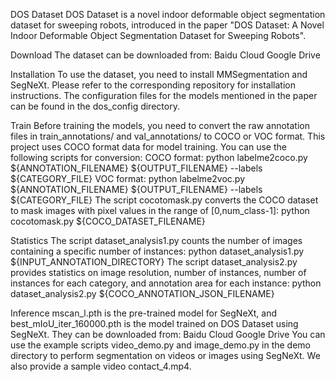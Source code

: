 DOS Dataset
DOS Dataset is a novel indoor deformable object segmentation dataset for sweeping robots, introduced in the paper "DOS Dataset: A Novel Indoor Deformable Object Segmentation Dataset for Sweeping Robots".

Download
The dataset can be downloaded from:
Baidu Cloud
Google Drive

Installation
To use the dataset, you need to install MMSegmentation and SegNeXt. Please refer to the corresponding repository for installation instructions.
The configuration files for the models mentioned in the paper can be found in the dos_config directory.

Train
Before training the models, you need to convert the raw annotation files in train_annotations/ and val_annotations/ to COCO or VOC format. This project uses COCO format data for model training. You can use the following scripts for conversion:
COCO format: python labelme2coco.py ${ANNOTATION_FILENAME} ${OUTPUT_FILENAME} --labels ${CATEGORY_FILE}
VOC format: python labelme2voc.py ${ANNOTATION_FILENAME} ${OUTPUT_FILENAME} --labels ${CATEGORY_FILE}
The script cocotomask.py converts the COCO dataset to mask images with pixel values in the range of [0,num_class-1]:
python cocotomask.py ${COCO_DATASET_FILENAME}

Statistics
The script dataset_analysis1.py counts the number of images containing a specific number of instances:
python dataset_analysis1.py ${INPUT_ANNOTATION_DIRECTORY}
The script dataset_analysis2.py provides statistics on image resolution, number of instances, number of instances for each category, and annotation area for each instance:
python dataset_analysis2.py ${COCO_ANNOTATION_JSON_FILENAME}

Inference
mscan_l.pth is the pre-trained model for SegNeXt, and best_mIoU_iter_160000.pth is the model trained on DOS Dataset using SegNeXt. They can be downloaded from:
Baidu Cloud
Google Drive
You can use the example scripts video_demo.py and image_demo.py in the demo directory to perform segmentation on videos or images using SegNeXt. We also provide a sample video contact_4.mp4.